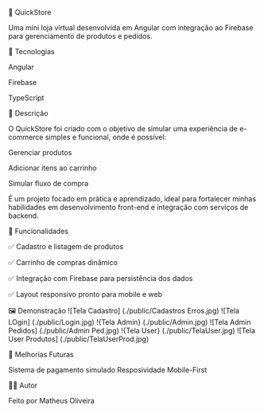 🛒 QuickStore

Uma mini loja virtual desenvolvida em Angular com integração ao Firebase para gerenciamento de produtos e pedidos.

🚀 Tecnologias

Angular

Firebase

TypeScript

📖 Descrição

O QuickStore foi criado com o objetivo de simular uma experiência de e-commerce simples e funcional, onde é possível:

Gerenciar produtos

Adicionar itens ao carrinho

Simular fluxo de compra

É um projeto focado em prática e aprendizado, ideal para fortalecer minhas habilidades em desenvolvimento front-end e integração com serviços de backend.

🎯 Funcionalidades

✅ Cadastro e listagem de produtos

✅ Carrinho de compras dinâmico

✅ Integração com Firebase para persistência dos dados

✅ Layout responsivo pronto para mobile e web

🖼️ Demonstração
![Tela Cadastro] (./public/Cadastros Erros.jpg)
![Tela LOgin] (./public/Login.jpg)
!{Tela Admin} (./public/Admin.jpg)
![Tela Admin Pedidos] (./public/Admin Ped.jpg)
!{Tela User} (./public/TelaUser.jpg)
![Tela User Produtos] (./public/TelaUserProd.jpg)



📌 Melhorias Futuras

Sistema de pagamento simulado
Resposividade Mobile-First

👨‍💻 Autor

Feito por Matheus Oliveira
